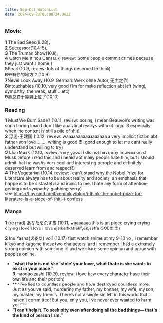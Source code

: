 ```yaml
---
title: Sep-Oct WatchList
date: 2024-09-28T05:08:34.062Z
---
```


















### Movie:   
**1** The Bad Seed(9.28)，  
**2** Successor(10.4-5),   
**3** The Truman Show(10.6),   
**4** Catch Me If You Can(10.7, review: Some people commit crimes because they just want a home.)  
**5**Pearl (10.9, review: lots of things deserved to think)  
**6**去有你的地方 2 (10.9)  
**7**Never Look Away (10.9, German: Werk ohne Autor, 无主之作)   
**8**intouchables (10.10, very good film for make reflection abt left (wing), sympathy, the weak,  stuff .. etc)  
**9**慕总终于靠娃上位了(10.10)   
  
### Reading  
**1** Must We Burn Sade?  (10.11, review: boring, i mean Beauvoir‘s writing was such boring lmao I don't like analytical essays without logic :3 especially when the content is still a pile of shit)    
**2** 浮游-王建国 (10.12, review: waaaaaaaaaaaaaaaaa a very implicit fiction abt father-son love ........ writing is good !!!! good enough to let me cant really understand but willing to try)  
 **3**  Elon Musk (10.13, review: very good! i did not have any impression of Musk before i read this and i heard abt many people hate him, but i should admit that he was/is very cool and interesting perople and definitely deserved learn from and respect!!)  
**4** The Vegetarian (10.14, review: I can't stand why the Nobel Prize for Literature always has to be about reality and society, an emphasis that happens to be distasteful and ironic to me. I hate any form of attention-getting and sympathy-grabbing sorry)  
see https://tinymind.me/0xemmkty/blog/i-think-the-nobel-prize-for-literature-is-a-piece-of-shit.-i-confess
  
  
 
### Manga
**1** (re read) あなたを杀す旅  (10.11, waaaaaaa this is art piece crying crying crying i love i love i love ajslkalfkhflakf;ak;asffa GOD!!!!!!!)  

**2** Inu Yasha(犬夜叉) vol1 (10.17)  first watch anime at my 9-10 yo , i remember kikyo and kagome these two characters. and i remember i had a extremely strong opinion with someone irl and we share some opinion and agrue with peoples online.   
- **"what i hate is not she 'stole' your lover, what I hate is she wants to exist in your place."**  
  **3** maodao zushi (10.20, review: i love how every character have their own life and their positon)
- ** “I’ve lied to countless people and have destroyed countless more. Just as you’ve said, murdering my father, my brother, my wife, my son, my master, my friends. There’s not a single sin left in this world that I haven’t committed! But you, only you, I’ve never ever wanted to harm you!”**  
- **“I can't help it. To seek pity even after doing all the bad things— that's the kind of person I am.”**